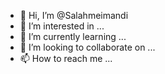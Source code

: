 - 👋 Hi, I’m @Salahmeimandi
- 👀 I’m interested in ...
- 🌱 I’m currently learning ...
- 💞️ I’m looking to collaborate on ...
- 📫 How to reach me ...

<!---
Salahmeimandi/Salahmeimandi is a ✨ special ✨ repository because its `README.md` (this file) appears on your GitHub profile.
You can click the Preview link to take a look at your changes.
--->
